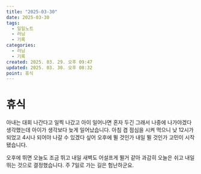 ```yaml
---
title: "2025-03-30"
date: 2025-03-30
tags:
  - 일일노트
  - 러닝
  - 기록
categories:
  - 러닝
  - 기록
created: 2025. 03. 29. 오후 09:47
updated: 2025. 03. 30. 오후 08:32
point: 휴식
---
```


# 휴식

아내는 대회 나간다고 일찍 나갔고 아이 일어나면 혼자 두긴 그래서 나중에 나가야겠다 생각했는데 아이가 생각보다 늦게 일어났습니다. 아침 겸 점심을 시켜 먹으니 낮 12시가 되었고 4시나 되어야 나갈 수 있겠다 싶어 오후에 뛸 것인가 내일 뛸 것인가 고민이 시작됐습니다.

오후에 뛰면 오늘도 조금 뛰고 내일 새벽도 어설프게 뛸거 같아 과감히 오늘은 쉬고 내일 뛰는 것으로 결정했습니다. 주 7일로 가는 길은 험난하군요.
